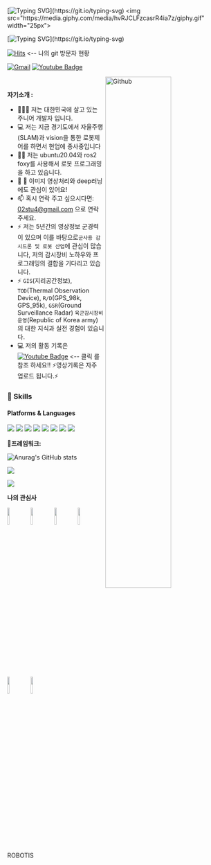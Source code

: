 [![Typing SVG](https://readme-typing-svg.herokuapp.com?color=%232513F7&size=25&center=%EC%A7%84%EC%8B%A4&vCenter=%EA%B1%B0%EC%A7%93&lines=%EC%95%88%EB%85%95%ED%95%98%EC%84%B8%EC%9A%94%3F+%EC%9D%B4%EC%A3%BC%ED%98%84%EC%9E%85%EB%8B%88%EB%8B%A4!!)](https://git.io/typing-svg) <img src="https://media.giphy.com/media/hvRJCLFzcasrR4ia7z/giphy.gif" width="25px">

[![Typing SVG](https://readme-typing-svg.herokuapp.com?color=%23F73E13&size=25&center=%EC%A7%84%EC%8B%A4&vCenter=%EA%B1%B0%EC%A7%93&lines=%EC%A0%80%EB%8A%94+R.O.S+%EA%B0%9C%EB%B0%9C%EC%9E%90%EC%9E%85%EB%8B%88%EB%8B%A4!!)](https://git.io/typing-svg)

	
[![Hits](https://hits.seeyoufarm.com/api/count/incr/badge.svg?url=https%3A%2F%2Fgithub.com%2Fleeeju)](https://hits.seeyoufarm.com)   <-- 나의 git 방문자 현황

[![Gmail](https://img.shields.io/badge/-Gmail-c14438?style=flat&logo=Gmail&logoColor=white)](mailto:02stu4@gmail.com)
[![Youtube Badge](https://img.shields.io/badge/Youtube-ff0000?style=flat-square&logo=youtube&link=https://www.youtube.com/channel/UCLSgng38L1zVYUgOHEe1yOg)](https://www.youtube.com/channel/UCLSgng38L1zVYUgOHEe1yOg)


<!-- Any image aligned to the right. Beware the width -->
<img width="55%" align="right" alt="Github" src="https://raw.githubusercontent.com/onimur/.github/master/.resources/git-header.svg" />

&nbsp;

**자기소개 :**

- 👨🏽‍💻 저는 대한민국에 살고 있는 주니어 개발자 입니다.
- 💻 저는 지금 경기도에서 자율주행(SLAM)과 vision을 통한 로봇제어를 하면서 현업에 종사중입니다 
- 👨‍💻 저는 ubuntu20.04와 ros2 foxy를 사용해서 로봇 프로그래밍을 하고 있습니다.
- 🌱 💪 이미지 영상처리와 deep러닝에도 관심이 있어요!
- 📫 혹시 연락 주고 싶으시다면: 02stu4@gmail.com 으로 연락 주세요.
- ⚡️ 저는 5년간의 영상정보 군경력이 있으며 이를 바탕으로```군사용 감시드론 및 로봇 산업```에 관심이 많습니다, 저의 감시장비 노하우와 프로그래밍의 결합을 기다리고 있습니다.   
- ⚡️ ```GIS```(지리공간정보), ```TOD```(Thermal Observation Device), ```R/D```(GPS_98k, GPS_95k), ```GSR```(Ground Surveillance Radar) ```육군감시장비운영```(Republic of Korea army) 의 대한 지식과 실전 경험이 있습니다.
- 💻 저의 활동 기록은 [![Youtube Badge](https://img.shields.io/badge/Youtube-ff0000?style=flat-square&logo=youtube&link=https://www.youtube.com/channel/UCLSgng38L1zVYUgOHEe1yOg)](https://www.youtube.com/channel/UCLSgng38L1zVYUgOHEe1yOg) <-- 클릭 를 참조 하세요!! ⚡️영상기록은 자주 업로드 됩니다.⚡️


### 💪 Skills
#### Platforms & Languages

<p>
<img src="https://img.shields.io/badge/ros-3766AB?style=flat-square&logo=ros&logoColor=white"/>
<img src="https://img.shields.io/badge/ros2-3766AB?style=flat-square&logo=ros2&logoColor=white"/>
<img src="https://img.shields.io/badge/arduino-3766AB?style=flat-square&logo=arduino&logoColor=white"/>	
<img src="https://img.shields.io/badge/Python-3766AB?style=flat-square&logo=Python&logoColor=white"/>
<!-- <img src="https://img.shields.io/badge/C++-3766AB?style=flat-square&logo=C%2B%2B&logoColor=white"/> -->
<img src="https://img.shields.io/badge/C-3766AB?style=flat-square&logo=C&logoColor=white"/>	
<img src="https://img.shields.io/badge/deeplearning-3766AB?style=flat-square&logo=deeplearning&logoColor=white"/>
<img src="https://img.shields.io/badge/STM32CubeIDE-3766AB?style=flat-square&logo=STM32CubeIDE&logoColor=white"/>
<img src="https://img.shields.io/badge/embedded_system-3766AB?style=flat-square&logo=embedded_system&logoColor=white"/>		
</p>

**💪프레임워크:** 

![Anurag's GitHub stats](https://github-readme-stats.vercel.app/api?username=leeeju&show_icons=true&theme=radical)

![](https://github-profile-summary-cards.vercel.app/api/cards/repos-per-language?username=leeeju&theme=dracula)

![](https://github-profile-summary-cards.vercel.app/api/cards/profile-details?username=leeeju&theme=dracula)

**나의 관심사** 

  <code><img width="10%" src="https://www.vectorlogo.zone/logos/python/python-ar21.svg"></code>
  <code><img width="10%" src="https://www.vectorlogo.zone/logos/mysql/mysql-ar21.svg"></code>
  <code><img width="10%" src="https://www.vectorlogo.zone/logos/samsung/samsung-ar21.svg"></code>
  <code><img width="10%" src="https://www.vectorlogo.zone/logos/ubuntu/ubuntu-ar21.svg"></code>
  <code><img width="10%" src="https://www.vectorlogo.zone/logos/linux/linux-ar21.svg"></code>
  <code><img width="10%" src="https://www.vectorlogo.zone/logos/arduino/arduino-ar21.svg"></code>
  
  ROBOTIS
